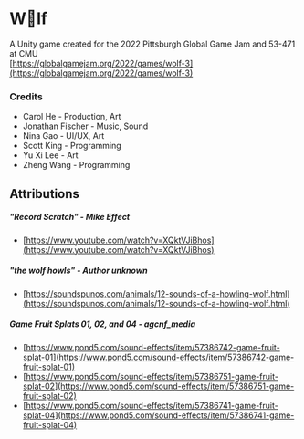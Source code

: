 # W&#x1F96D;lf
A Unity game created for the 2022 Pittsburgh Global Game Jam and 53-471 at CMU <br>
[https://globalgamejam.org/2022/games/wolf-3](https://globalgamejam.org/2022/games/wolf-3)

### Credits
* Carol He - Production, Art
* Jonathan Fischer - Music, Sound
* Nina Gao - UI/UX, Art
* Scott King - Programming
* Yu Xi Lee - Art
* Zheng Wang - Programming

## Attributions

##### "Record Scratch" - Mike Effect
* [https://www.youtube.com/watch?v=XQktVJiBhos](https://www.youtube.com/watch?v=XQktVJiBhos)

##### "the wolf howls" - Author unknown
* [https://soundspunos.com/animals/12-sounds-of-a-howling-wolf.html](https://soundspunos.com/animals/12-sounds-of-a-howling-wolf.html)


##### Game Fruit Splats 01, 02, and 04 - agcnf_media
* [https://www.pond5.com/sound-effects/item/57386742-game-fruit-splat-01](https://www.pond5.com/sound-effects/item/57386742-game-fruit-splat-01)
* [https://www.pond5.com/sound-effects/item/57386751-game-fruit-splat-02](https://www.pond5.com/sound-effects/item/57386751-game-fruit-splat-02)
* [https://www.pond5.com/sound-effects/item/57386741-game-fruit-splat-04](https://www.pond5.com/sound-effects/item/57386741-game-fruit-splat-04)

